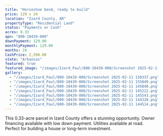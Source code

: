 ```yaml
---
title: "Horseshoe bend, ready to build"
price: 129 x 24
location: "Izard County, AR"
propertyType: "Residential Land"
status: "Payments or Cash"
acres: 0.33
apn: "800-10439-000"
downPayment: 129.00
monthlyPayment: 129.00
months: 24
CashPrice: 2,590.00
state: "Arkansas"
featured: true
featured_image: "/images/Izard_Paul/800-10439-000/Screenshot 2025-02-11 150337.png"
gallery:
  - "/images/Izard_Paul/800-10439-000/Screenshot 2025-02-11 150337.png"
  - "/images/Izard_Paul/800-10439-000/Screenshot 2025-02-11 155849.png"
  - "/images/Izard_Paul/800-10439-000/Screenshot 2025-02-11 145840.png"
  - "/images/Izard_Paul/800-10439-000/Screenshot 2025-02-11 145222.png"
  - "/images/Izard_Paul/800-10439-000/Screenshot 2025-02-11 145543.png"
  - "/images/Izard_Paul/800-10439-000/Screenshot 2025-02-11 144328.png"
  - "/images/Izard_Paul/800-10439-000/Screenshot 2025-02-11 144514.png"
---
```


This 0.33-acre parcel in Izard County offers a stunning opportunity. 
Owner financing available with low down payment. 
Utilities available at road. Perfect for building a house or long-term investment.